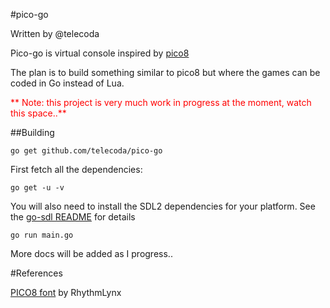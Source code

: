 #pico-go

Written by @telecoda

Pico-go is virtual console inspired by [pico8](https://www.lexaloffle.com/pico-8.php)

The plan is to build something similar to pico8 but where the games can be coded in Go instead of Lua.

<font color="red">**
Note: this project is very much work in progress at the moment, watch this space..**</font>


##Building

    go get github.com/telecoda/pico-go

First fetch all the dependencies:

    go get -u -v

You will also need to install the SDL2 dependencies for your platform.  See the [go-sdl README](https://github.com/telecoda/go-sdl2/blob/master/README.md) for details

    go run main.go

More docs will be added as I progress..

#References

[PICO8 font](https://drive.google.com/file/d/0B97Um39fHXlcWUFRZlBqUndhbXM/view) by RhythmLynx
